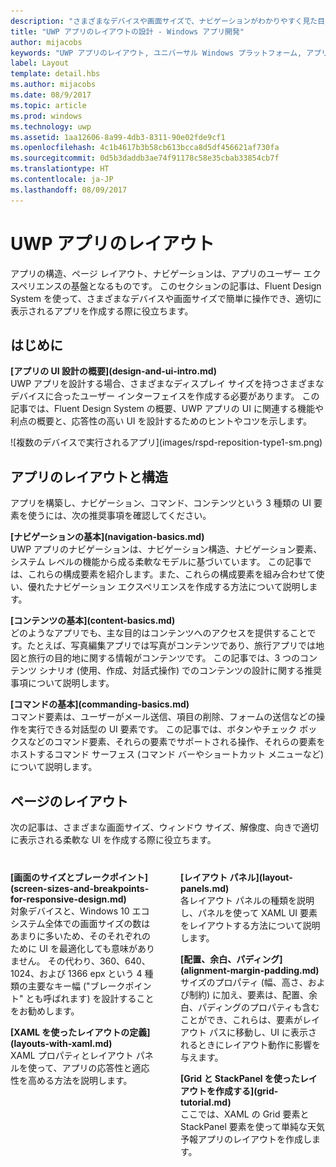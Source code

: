 ```yaml
---
description: "さまざまなデバイスや画面サイズで、ナビゲーションがわかりやすく見た目にも優れた UWP アプリを設計およびコーディングする方法について説明します。"
title: "UWP アプリのレイアウトの設計 - Windows アプリ開発"
author: mijacobs
keywords: "UWP アプリのレイアウト, ユニバーサル Windows プラットフォーム, アプリの設計, インターフェイス"
label: Layout
template: detail.hbs
ms.author: mijacobs
ms.date: 08/9/2017
ms.topic: article
ms.prod: windows
ms.technology: uwp
ms.assetid: 1aa12606-8a99-4db3-8311-90e02fde9cf1
ms.openlocfilehash: 4c1b4617b3b58cb613bcca8d5df456621af730fa
ms.sourcegitcommit: 0d5b3daddb3ae74f91178c58e35cbab33854cb7f
ms.translationtype: HT
ms.contentlocale: ja-JP
ms.lasthandoff: 08/09/2017
---
```

# <a name="layout-for-uwp-apps"></a>UWP アプリのレイアウト
<link rel="stylesheet" href="https://az835927.vo.msecnd.net/sites/uwp/Resources/css/custom.css"> 

アプリの構造、ページ レイアウト、ナビゲーションは、アプリのユーザー エクスペリエンスの基盤となるものです。 このセクションの記事は、Fluent Design System を使って、さまざまなデバイスや画面サイズで簡単に操作でき、適切に表示されるアプリを作成する際に役立ちます。

## <a name="intro"></a>はじめに

<div class="side-by-side">
<div class="side-by-side-content">
  <div class="side-by-side-content-left">
  <p><b>[アプリの UI 設計の概要](design-and-ui-intro.md)</b><br />
UWP アプリを設計する場合、さまざまなディスプレイ サイズを持つさまざまなデバイスに合ったユーザー インターフェイスを作成する必要があります。 この記事では、Fluent Design System の概要、UWP アプリの UI に関連する機能や利点の概要と、応答性の高い UI を設計するためのヒントやコツを示します。 </p>
  </div>
  <div class="side-by-side-content-right">
    ![複数のデバイスで実行されるアプリ](images/rspd-reposition-type1-sm.png)
  </div>
</div>
</div>

## <a name="app-layout-and-structure"></a>アプリのレイアウトと構造
アプリを構築し、ナビゲーション、コマンド、コンテンツという 3 種類の UI 要素を使うには、次の推奨事項を確認してください。

<div class="side-by-side">
<div class="side-by-side-content">
  <div class="side-by-side-content-left">
<p>
<b>[ナビゲーションの基本](navigation-basics.md)</b><br/>
UWP アプリのナビゲーションは、ナビゲーション構造、ナビゲーション要素、システム レベルの機能から成る柔軟なモデルに基づいています。 この記事では、これらの構成要素を紹介します。また、これらの構成要素を組み合わせて使い、優れたナビゲーション エクスペリエンスを作成する方法について説明します。
</p>
<p>
<b>[コンテンツの基本](content-basics.md)</b><br/>
どのようなアプリでも、主な目的はコンテンツへのアクセスを提供することです。たとえば、写真編集アプリでは写真がコンテンツであり、旅行アプリでは地図と旅行の目的地に関する情報がコンテンツです。 この記事では、3 つのコンテンツ シナリオ (使用、作成、対話式操作) でのコンテンツの設計に関する推奨事項について説明します。
</p> 
  </div>
  <div class="side-by-side-content-right">
<p><b>[コマンドの基本](commanding-basics.md)</b> <br />
コマンド要素は、ユーザーがメール送信、項目の削除、フォームの送信などの操作を実行できる対話型の UI 要素です。 この記事では、ボタンやチェック ボックスなどのコマンド要素、それらの要素でサポートされる操作、それらの要素をホストするコマンド サーフェス (コマンド バーやショートカット メニューなど) について説明します。</p>
  </div>
</div>
</div>

## <a name="page-layout"></a>ページのレイアウト 
次の記事は、さまざまな画面サイズ、ウィンドウ サイズ、解像度、向きで適切に表示される柔軟な UI を作成する際に役立ちます。 

<div style="column-count: 2; column-gap: 40px; margin-top: 40px;">

<div style="-webkit-column-break-inside: avoid; page-break-inside: avoid; break-inside: avoid;">
<p style="margin-top: 0px; padding-top: 0px;"><b>[画面のサイズとブレークポイント](screen-sizes-and-breakpoints-for-responsive-design.md)</b><br/>
対象デバイスと、Windows 10 エコシステム全体での画面サイズの数はあまりに多いため、そのそれぞれのために UI を最適化しても意味がありません。 その代わり、360、640、1024、および 1366 epx という 4 種類の主要なキー幅 ("ブレークポイント" とも呼ばれます) を設計することをお勧めします。</p>
</div>

<div style="-webkit-column-break-inside: avoid; page-break-inside: avoid; break-inside: avoid;">
  <p><b>[XAML を使ったレイアウトの定義](layouts-with-xaml.md)</b> <br/>
XAML プロパティとレイアウト パネルを使って、アプリの応答性と適応性を高める方法を説明します。</p>
</div>
<div style="-webkit-column-break-inside: avoid; page-break-inside: avoid; break-inside: avoid;">
   <p><b>[レイアウト パネル](layout-panels.md)</b> <br />
各レイアウト パネルの種類を説明し、パネルを使って XAML UI 要素をレイアウトする方法について説明します。</p> 
</div>
<div style="-webkit-column-break-inside: avoid; page-break-inside: avoid; break-inside: avoid;">
 <p><b>[配置、余白、パディング](alignment-margin-padding.md)</b> <br />
サイズのプロパティ (幅、高さ、および制約) に加え、要素は、配置、余白、パディングのプロパティも含むことができ、これらは、要素がレイアウト パスに移動し、UI に表示されるときにレイアウト動作に影響を与えます。</p> 
</div>
<div style="-webkit-column-break-inside: avoid; page-break-inside: avoid; break-inside: avoid;">
 <p><b>[Grid と StackPanel を使ったレイアウトを作成する](grid-tutorial.md)</b> <br />
ここでは、XAML の Grid 要素と StackPanel 要素を使って単純な天気予報アプリのレイアウトを作成します。 </p> 
</div>

</div>



